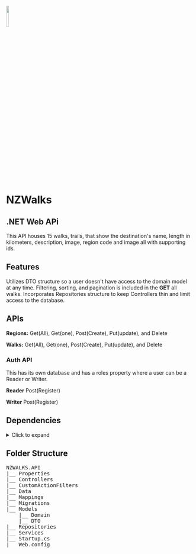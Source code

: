 <img src='https://th.bing.com/th/id/OIP.8nv8zPiTNXS-z7alHGqRrAHaHa?pid=ImgDet&rs=1' width="12%" height="12%"> </img>

# NZWalks

## .NET Web APi 

This API houses 15 walks, trails, that show the destination's name, length in kilometers, description, image, region code and image all with supporting ids.



## Features

Utilizes DTO structure so a user doesn't have access to the domain model at any time. Filtering, sorting, and pagination is included in the **GET** all walks.
Incorporates Repositories structure to keep Controllers thin and limit access to the database. 

## APIs

**Regions:** Get(All), Get(one), Post(Create), Put(update), and Delete

**Walks:** Get(All), Get(one), Post(Create), Put(update), and Delete

### Auth API
This has its own database and has a roles property where a user can be a Reader or Writer.

**Reader** Post(Register)

**Writer** Post(Register)

## Dependencies

<details>
<summary>Click to expand</summary>

| Package Name |
| --- |
| AutoMapper |
| AutoMapper.Extensions.Microsoft.DependencyInjection |
| Microsoft.AspNetCore.Authentication.JwtBearer |
| Microsoft.AspNetCore.Identity.EntityFrameworkCore |
| Microsoft.AspNetCore.OpenApi |
| Microsoft.EntityFrameworkCore.SqlServer |
| Microsoft.EntityFrameworkCore.Tools |
| Microsoft.IdentityModel.Tokens |
| Swashbuckle.AspNetCore |
| System.IdentityModel.Tokens.Jwt |

</details>



## Folder Structure
<pre>
NZWALKS.API
|__ Properties
|__ Controllers
|__ CustomActionFilters
|__ Data
|__ Mappings
|__ Migrations
|__ Models
    |__ Domain
    |__ DTO
|__ Repositories
|__ Services
|__ Startup.cs
|__ Web.config
</pre>



